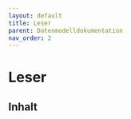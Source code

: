 ```yaml
---
layout: default
title: Leser
parent: Datenmodelldokumentation
nav_order: 2
---
```


# Leser

## Inhalt